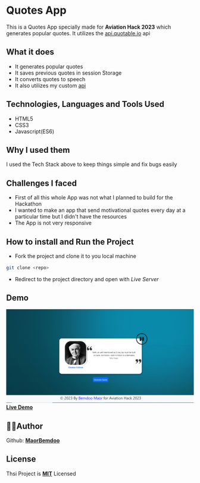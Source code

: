 # Quotes App

This is a Quotes App specially made for **Aviation Hack 2023** which generates popular quotes. It utilizes the [api.quotable.io](https://api.quotable.io) api

## What it does

- It generates popular quotes
- It saves previous quotes in session Storage
- It converts quotes to speech
- It also utilizes my custom [api](authors.json)

## Technologies, Languages and Tools Used

- HTML5
- CSS3
- Javascript(ES6)

## Why I used them

I used the Tech Stack above to keep things simple and fix bugs easily

## Challenges I faced

- First of all this whole App was not what I planned to build for the Hackathon
- I wanted to make an app that send motivational quotes every day at a particular time but I didn't have the resources
- The App is not very responsive

## How to install and Run the Project

- Fork the project and clone it to you local machine
```bash
git clone <repo>
```
- Redirect to the project directory and open with *Live Server*

## Demo

![Screenshots](Img/Screenshot.png)
<br>
**[Live Demo](https://bemdoom-aviation-hack-2023.vercel.app)**

## 👨‍💻Author

Github: **[MaorBemdoo](https://github.com/MaorBemdoo)**

## License

Thsi Project is **[MIT](LICENSE)** Licensed

